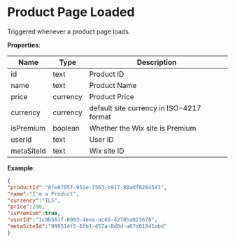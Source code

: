 # Product Page Loaded

Triggered whenever a product page loads.

**Properties**:

|Name|Type|Description|  
|---|---|---|  
|id|text|Product ID|
|name|text|Product Name|
|price|currency|Product Price|
|currency|currency|default site currency in ISO-4217 format|
|isPremium|boolean|Whether the Wix site is Premium|  
|userId|text|User ID|  
|metaSiteId|text|Wix site ID|

**Example**:
```JSON
{
"productId":"8fe8f05f-951e-1563-b917-88adf8284543",
"name":"I'm a Product",
"currency":"ILS",
"price":200,
"isPremium":true,
"userId":"1c9b561f-0093-4eea-ac65-4278ba023678",
"metaSiteId":"999514f5-6fb1-457a-8d0d-a67d01841abd"
}
```

